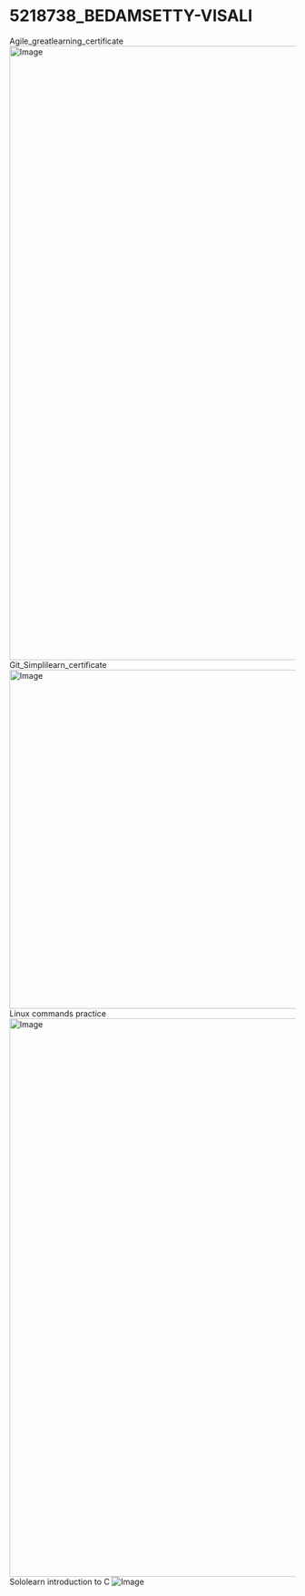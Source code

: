 # 5218738_BEDAMSETTY-VISALI
Agile_greatlearning_certificate
<img width="1920" height="1080" alt="Image" src="https://github.com/user-attachments/assets/16a105d5-8e5d-4882-81f4-abc5adac0ceb" />
Git_Simplilearn_certificate
<img width="844" height="596" alt="Image" src="https://github.com/user-attachments/assets/5607d288-c7b8-454e-9c51-ad2677461006" />
Linux commands practice
<img width="1852" height="982" alt="Image" src="https://github.com/user-attachments/assets/cf4d9ab0-7db4-4f8d-82be-5fb231579151" />
Sololearn introduction to C
![Image](https://github.com/user-attachments/assets/e7a18800-0306-4f98-a9bc-508ed496eda4)
